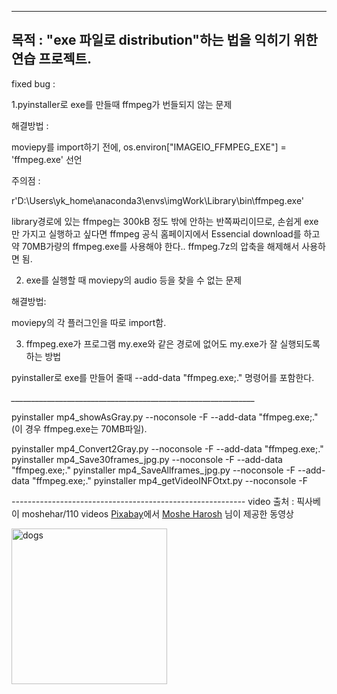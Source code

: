 -----------------------------------------------------------------------------
목적 : "exe 파일로 distribution"하는 법을 익히기 위한 연습 프로젝트.
-----------------------------------------------------------------------------

fixed bug : 

1.pyinstaller로 exe를 만들때 ffmpeg가 번들되지 않는 문제

해결방법 : 

moviepy를 import하기 전에, os.environ["IMAGEIO_FFMPEG_EXE"] = 'ffmpeg.exe' 선언

주의점 : 

r'D:\Users\yk_home\anaconda3\envs\imgWork\Library\bin\ffmpeg.exe'

library경로에 있는 ffmpeg는 300kB 정도 밖에 안하는 반쪽짜리이므로, 손쉽게 exe만 가지고 실행하고 싶다면
ffmpeg 공식 홈페이지에서 Essencial download를 하고 약 70MB가량의 ffmpeg.exe를 사용해야 한다..
ffmpeg.7z의 압축을 해제해서 사용하면 됨.

2. exe를 실행할 때 moviepy의 audio 등을 찾을 수 없는 문제

해결방법:

moviepy의 각 플러그인을 따로 import함.

3. ffmpeg.exe가 프로그램 my.exe와 같은 경로에 없어도 my.exe가 잘 실행되도록 하는 방법

pyinstaller로 exe를 만들어 줄때 --add-data "ffmpeg.exe;." 명령어를 포함한다.

*_____________________________________________________________*

pyinstaller mp4_showAsGray.py --noconsole -F --add-data "ffmpeg.exe;."
(이 경우 ffmpeg.exe는 70MB파일).

pyinstaller mp4_Convert2Gray.py --noconsole -F --add-data "ffmpeg.exe;."
pyinstaller mp4_Save30frames_jpg.py --noconsole -F --add-data "ffmpeg.exe;."
pyinstaller mp4_SaveAllframes_jpg.py --noconsole -F --add-data "ffmpeg.exe;."
pyinstaller mp4_getVideoINFOtxt.py --noconsole -F


*----------------------------------------------------------*
video 출처 :
픽사베이 moshehar/110 videos
<a href="https://pixabay.com/ko/?utm_source=link-attribution&amp;utm_medium=referral&amp;utm_campaign=image&amp;utm_content=15305">Pixabay</a>에서 <a href="https://pixabay.com/ko/users/moshehar-7046690/?utm_source=link-attribution&amp;utm_medium=referral&amp;utm_campaign=image&amp;utm_content=62487">Moshe Harosh</a> 님이 제공한 동영상


<img width="249" alt="dogs" src="https://user-images.githubusercontent.com/51065570/135828805-e9fe9f97-565a-469a-94a3-5b7f4a19fcdb.PNG">
